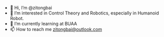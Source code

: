 - 👋 Hi, I’m @zitongbai
- 👀 I’m interested in Control Theory and Robotics, especially in Humanoid Robot.
- 🌱 I’m currently learning at BUAA
- 📫 How to reach me zitongbai@outlook.com

<!---
zitongbai/zitongbai is a ✨ special ✨ repository because its `README.md` (this file) appears on your GitHub profile.
You can click the Preview link to take a look at your changes.
--->
